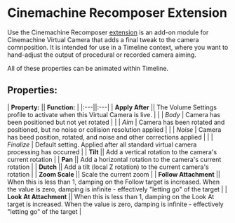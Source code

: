 # Cinemachine Recomposer Extension

Use the Cinemachine Recomposer [extension](CinemachineVirtualCameraExtensions.html) is an add-on module for Cinemachine Virtual Camera that adds a final tweak to the camera comnposition.  It is intended for use in a Timeline context, where you want to hand-adjust the output of procedural or recorded camera aiming.

All of these properties can be animated within Timeline.

## Properties:

| **Property:** || **Function:** |
|:---||:---|
| __Apply After__ || The Volume Settings profile to activate when this Virtual Camera is live. |
| | _Body_ | Camera has been positioned but not yet rotated |
| | _Aim_ | Camera has been rotated and positioned, but no noise or collision resolution applied |
| | _Noise_ | Camera has beed position, rotated, and noise and other corrections applied |
| | _Finalize_ | Default setting.  Applied after all standard virtual camera processing has occurred |
| __Tilt__ || Add a vertical rotation to the camera's current rotation |
| __Pan__ || Add a horizontal rotation to the camera's current rotation |
| __Dutch__ || Add a tilt (local Z rotation) to the current camera's rotation |
| __Zoom Scale__ || Scale the current zoom |
| __Follow Attachment__ || When this is less than 1, damping on the Follow target is increased.  When the value is zero, damping is infinite - effectively "letting go" of the target |
| __Look At Attachment__ || When this is less than 1, damping on the Look At target is increased.  When the value is zero, damping is infinite - effectively "letting go" of the target |


